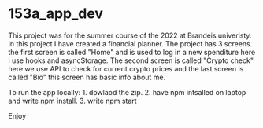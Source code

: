 # 153a_app_dev
This project was for the summer course of the 2022 at Brandeis univeristy. In this project I have created a financial planner. The project has 3 screens.
the first screen is called "Home" and is used to log in a new spenditure here i use hooks and asyncStorage. The second screen is called "Crypto check" here we use API to check for current crypto prices and the last screen is called "Bio" this screen has basic info about me.

To run the app locally: 1. dowlaod the zip. 2. have npm intsalled on laptop and write npm install. 3. write npm start

Enjoy
